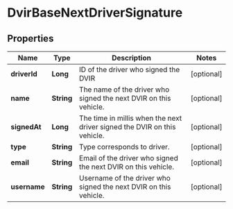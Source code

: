 
# DvirBaseNextDriverSignature

## Properties
Name | Type | Description | Notes
------------ | ------------- | ------------- | -------------
**driverId** | **Long** | ID of the driver who signed the DVIR |  [optional]
**name** | **String** | The name of the driver who signed the next DVIR on this vehicle. |  [optional]
**signedAt** | **Long** | The time in millis when the next driver signed the DVIR on this vehicle. |  [optional]
**type** | **String** | Type corresponds to driver. |  [optional]
**email** | **String** | Email of the  driver who signed the next DVIR on this vehicle. |  [optional]
**username** | **String** | Username of the  driver who signed the next DVIR on this vehicle. |  [optional]



